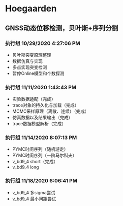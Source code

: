# Hoegaarden
## GNSS动态位移检测，贝叶斯+序列分割
### 执行组 10/29/2020 4:27:06 PM 
- 贝叶斯突变原理整理
- 数据仿真与实现
- 多点实现突变检测
- 暂停Online模型和个数探测
### 执行组 11/11/2020 1:43:43 PM 
- 实验数据适配（完成）
- trace对象的持久化与加载（完成）
- MCMC采样原理（离散、连续）（完成）
- 仿真数据以及结果输出（完成）
- trace数据模型解析（完成）
### 执行组 11/14/2020 8:07:13 PM 
- PYMC时间序列（随机游走）
- PYMC时间序列（一阶马尔科夫）
- v_bd9_4 short（完成）
- v_bd9_4 long

### 执行组 11/18/2020 6:06:41 PM 
- v_bd9_4 多sigma尝试
- v_bd9_4 最小间距尝试
